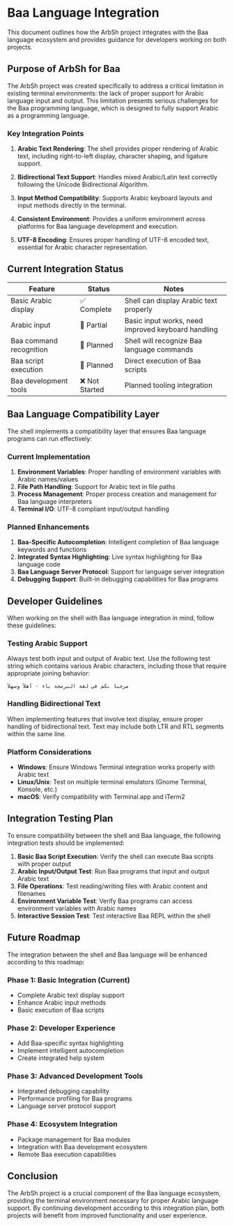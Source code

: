 # Baa Language Integration

This document outlines how the ArbSh project integrates with the Baa language ecosystem and provides guidance for developers working on both projects.

## Purpose of ArbSh for Baa

The ArbSh project was created specifically to address a critical limitation in existing terminal environments: the lack of proper support for Arabic language input and output. This limitation presents serious challenges for the Baa programming language, which is designed to fully support Arabic as a programming language.

### Key Integration Points

1. **Arabic Text Rendering**: The shell provides proper rendering of Arabic text, including right-to-left display, character shaping, and ligature support.

2. **Bidirectional Text Support**: Handles mixed Arabic/Latin text correctly following the Unicode Bidirectional Algorithm.

3. **Input Method Compatibility**: Supports Arabic keyboard layouts and input methods directly in the terminal.

4. **Consistent Environment**: Provides a uniform environment across platforms for Baa language development and execution.

5. **UTF-8 Encoding**: Ensures proper handling of UTF-8 encoded text, essential for Arabic character representation.

## Current Integration Status

| Feature | Status | Notes |
|---------|--------|-------|
| Basic Arabic display | ✅ Complete | Shell can display Arabic text properly |
| Arabic input | 🔶 Partial | Basic input works, need improved keyboard handling |
| Baa command recognition | 🔶 Planned | Shell will recognize Baa language commands |
| Baa script execution | 🔶 Planned | Direct execution of Baa scripts |
| Baa development tools | ❌ Not Started | Planned tooling integration |

## Baa Language Compatibility Layer

The shell implements a compatibility layer that ensures Baa language programs can run effectively:

### Current Implementation

1. **Environment Variables**: Proper handling of environment variables with Arabic names/values
2. **File Path Handling**: Support for Arabic text in file paths
3. **Process Management**: Proper process creation and management for Baa language interpreters
4. **Terminal I/O**: UTF-8 compliant input/output handling

### Planned Enhancements

1. **Baa-Specific Autocompletion**: Intelligent completion of Baa language keywords and functions
2. **Integrated Syntax Highlighting**: Live syntax highlighting for Baa language code
3. **Baa Language Server Protocol**: Support for language server integration
4. **Debugging Support**: Built-in debugging capabilities for Baa programs

## Developer Guidelines

When working on the shell with Baa language integration in mind, follow these guidelines:

### Testing Arabic Support

Always test both input and output of Arabic text. Use the following test string which contains various Arabic characters, including those that require appropriate joining behavior:

```
مرحبا بكم في لغة البرمجة باء - أهلاً وسهلاً
```

### Handling Bidirectional Text

When implementing features that involve text display, ensure proper handling of bidirectional text. Text may include both LTR and RTL segments within the same line.

### Platform Considerations

- **Windows**: Ensure Windows Terminal integration works properly with Arabic text
- **Linux/Unix**: Test on multiple terminal emulators (Gnome Terminal, Konsole, etc.)
- **macOS**: Verify compatibility with Terminal.app and iTerm2

## Integration Testing Plan

To ensure compatibility between the shell and Baa language, the following integration tests should be implemented:

1. **Basic Baa Script Execution**: Verify the shell can execute Baa scripts with proper output
2. **Arabic Input/Output Test**: Run Baa programs that input and output Arabic text
3. **File Operations**: Test reading/writing files with Arabic content and filenames
4. **Environment Variable Test**: Verify Baa programs can access environment variables with Arabic names
5. **Interactive Session Test**: Test interactive Baa REPL within the shell

## Future Roadmap

The integration between the shell and Baa language will be enhanced according to this roadmap:

### Phase 1: Basic Integration (Current)

- Complete Arabic text display support
- Enhance Arabic input methods
- Basic execution of Baa scripts

### Phase 2: Developer Experience

- Add Baa-specific syntax highlighting
- Implement intelligent autocompletion
- Create integrated help system

### Phase 3: Advanced Development Tools

- Integrated debugging capability
- Performance profiling for Baa programs
- Language server protocol support

### Phase 4: Ecosystem Integration

- Package management for Baa modules
- Integration with Baa development ecosystem
- Remote Baa execution capabilities

## Conclusion

The ArbSh project is a crucial component of the Baa language ecosystem, providing the terminal environment necessary for proper Arabic language support. By continuing development according to this integration plan, both projects will benefit from improved functionality and user experience.
